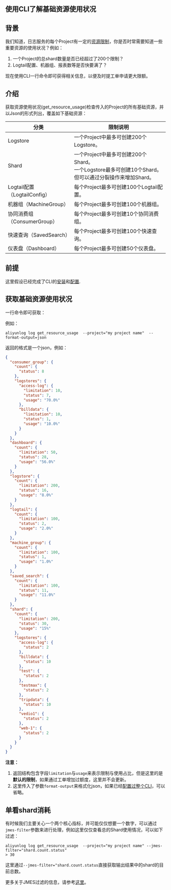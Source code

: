 ## 使用CLI了解基础资源使用状况

## 背景
我们知道，日志服务的每个Project有一定的[资源限制](https://help.aliyun.com/document_detail/86660.html)，你是否时常需要知道一些重要资源的使用状况？例如：
1. 一个Project的总shard数量是否已经超过了200个限制？
2. Logtail配置、机器组、报表数等是否快要满了？

现在使用CLI一行命令即可获得相关信息，以便及时提工单申请更大限额。

## 介绍
获取资源使用状况(get_resource_usage)检查传入的Project的所有基础资源，并以Json的形式列出，覆盖如下基础资源：

| 分类 | 限制说明 |
| --- | --- | 
| Logstore | 一个Project中最多可创建200个Logstore。 |
| Shard| 一个Project中最多可创建200个Shard。<br>一个Logstore最多可创建10个Shard。但可以通过分裂操作来增加Shard。|
| Logtail配置（LogtailConfig） | 每个Project最多可创建100个Logtail配置。|
| 机器组（MachineGroup）| 每个Project最多可创建100个机器组。|
| 协同消费组（ConsumerGroup）| 每个Project最多可创建10个协同消费组。|
| 快速查询（SavedSearch） | 每个Project最多可创建100个快速查询。|
| 仪表盘（Dashboard）| 每个Project最多可创建50个仪表盘。|


## 前提
这里假设已经完成了CLI的[安装](http://aliyun-log-cli.readthedocs.io/en/latest/README_CN.html#id1)和[配置](https://aliyun-log-cli.readthedocs.io/en/latest/tutorials/tutorial_configure_cli_cn.html).

## 获取基础资源使用状况
一行命令即可获取：

例如：

```shell
aliyunlog log get_resource_usage  --project="my project name"  --format-output=json
```

返回的格式是一个json，例如：

```json
{
  "consumer_group": {
    "count": {
      "status": 8
    },
    "logstores": {
      "access-log": {
        "limitation": 10,
        "status": 7,
        "usage": "70.0%"
      },
      "billdata": {
        "limitation": 10,
        "status": 1,
        "usage": "10.0%"
      }
    }
  },
  "dashboard": {
    "count": {
      "limitation": 50,
      "status": 28,
      "usage": "56.0%"
    }
  },
  "logstore": {
    "count": {
      "limitation": 200,
      "status": 16,
      "usage": "8.0%"
    }
  },
  "logtail": {
    "count": {
      "limitation": 100,
      "status": 2,
      "usage": "2.0%"
    }
  },
  "machine_group": {
    "count": {
      "limitation": 100,
      "status": 1,
      "usage": "1.0%"
    }
  },
  "saved_search": {
    "count": {
      "limitation": 100,
      "status": 11,
      "usage": "11.0%"
    }
  },
  "shard": {
    "count": {
      "limitation": 200,
      "status": 30,
      "usage": "15%"
    },
    "logstores": {
      "access-log": {
        "status": 2
      },
      "billdata": {
        "status": 10
      },
      "test": {
        "status": 2
      },
      "testmax": {
        "status": 2
      },
      "tripdata": {
        "status": 10
      },
      "vedio1": {
        "status": 2
      },
      "web-1": {
        "status": 2
      }
    }
  }
}
```

**注意：**
1. 返回结构包含字段`limitation`与`usage`来表示限制与使用占比，但是这里的是**默认的限制**，如果通过工单增加过额度，这里并不会更新。
2. 这里传入了参数`format-output`来格式化json，如果已经[配置过整个CLI](https://aliyun-log-cli.readthedocs.io/en/latest/tutorials/tutorial_configure_cli_cn.html#%E8%BE%93%E5%87%BA%E6%A0%BC%E5%BC%8F)，可以省略。

## 单看shard消耗
有时候我们主要关心一个两个核心指标，并可能仅仅想要一个数字，可以通过`jmes-filter`参数来进行处理，例如这里仅仅查看总的Shard使用情况，可以如下过滤：
```shell
aliyunlog log get_resource_usage  --project="my project name" --jmes-filter="shard.count.status"
> 30
```

这里通过`--jmes-filter="shard.count.status`直接获取输出结果中的shard的目前总数。

更多关于JMES过滤的信息，请参考[这里](http://jmespath.org/specification.html)。
